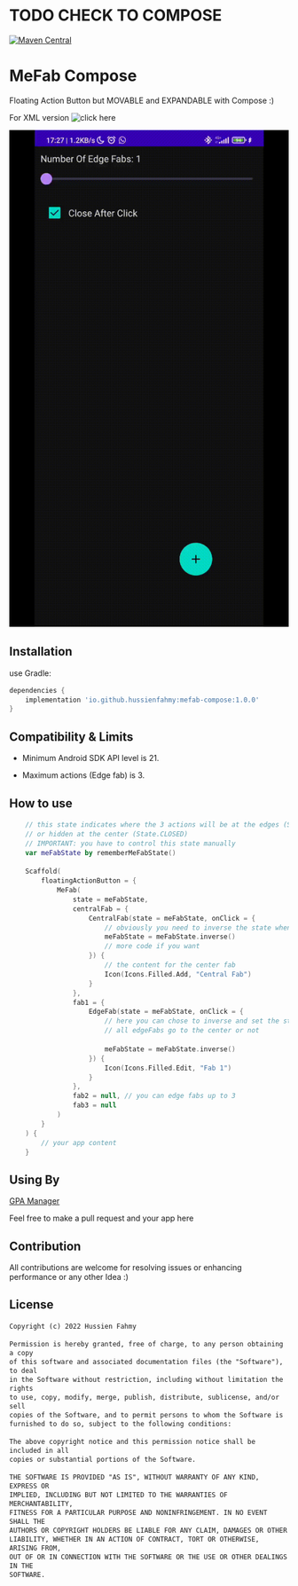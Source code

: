 # TODO CHECK TO COMPOSE
[![Maven Central](https://img.shields.io/maven-central/v/io.github.hussienfahmy/mefab_compose.svg?label=Maven%20Central)](https://search.maven.org/search?q=g:%22io.github.hussienfahmy%22%20AND%20a:%22mefab_compose%22)

MeFab Compose
=====

Floating Action Button but MOVABLE and EXPANDABLE with Compose :)

For XML version ![click here](https://github.com/Hussienfahmy/MeFab)

![overview](images/overview.gif)

Installation
--------
use Gradle:

```gradle
dependencies {
    implementation 'io.github.hussienfahmy:mefab-compose:1.0.0'
}
```

Compatibility & Limits
-------------
 - Minimum Android SDK API level is 21.

 - Maximum actions (Edge fab) is 3.

 How to use
-------------
```kotlin
    // this state indicates where the 3 actions will be at the edges (State.EXPANDED)
    // or hidden at the center (State.CLOSED)
    // IMPORTANT: you have to control this state manually
    var meFabState by rememberMeFabState()
    
    Scaffold(
        floatingActionButton = {
            MeFab(
                state = meFabState,
                centralFab = {
                    CentralFab(state = meFabState, onClick = { 
                        // obviously you need to inverse the state when the center fab clicked
                        meFabState = meFabState.inverse()
                        // more code if you want
                    }) {
                        // the content for the center fab
                        Icon(Icons.Filled.Add, "Central Fab")
                    }
                },
                fab1 = {
                    EdgeFab(state = meFabState, onClick = { 
                        // here you can chose to inverse and set the state to CLOSED to make the 
                        // all edgeFabs go to the center or not 
                        
                        meFabState = meFabState.inverse()
                    }) {
                        Icon(Icons.Filled.Edit, "Fab 1")
                    }
                },
                fab2 = null, // you can edge fabs up to 3
                fab3 = null
            )
        }
    ) {
        // your app content
    }
```

Using By
--------
[GPA Manager](https://play.google.com/store/apps/details?id=com.hussienFahmy.myGpaManager)

Feel free to make a pull request and your app here

Contribution
--------
All contributions are welcome for resolving issues or enhancing performance or any other Idea :)

License
--------

    Copyright (c) 2022 Hussien Fahmy

    Permission is hereby granted, free of charge, to any person obtaining a copy
    of this software and associated documentation files (the "Software"), to deal
    in the Software without restriction, including without limitation the rights
    to use, copy, modify, merge, publish, distribute, sublicense, and/or sell
    copies of the Software, and to permit persons to whom the Software is
    furnished to do so, subject to the following conditions:

    The above copyright notice and this permission notice shall be included in all
    copies or substantial portions of the Software.

    THE SOFTWARE IS PROVIDED "AS IS", WITHOUT WARRANTY OF ANY KIND, EXPRESS OR
    IMPLIED, INCLUDING BUT NOT LIMITED TO THE WARRANTIES OF MERCHANTABILITY,
    FITNESS FOR A PARTICULAR PURPOSE AND NONINFRINGEMENT. IN NO EVENT SHALL THE
    AUTHORS OR COPYRIGHT HOLDERS BE LIABLE FOR ANY CLAIM, DAMAGES OR OTHER
    LIABILITY, WHETHER IN AN ACTION OF CONTRACT, TORT OR OTHERWISE, ARISING FROM,
    OUT OF OR IN CONNECTION WITH THE SOFTWARE OR THE USE OR OTHER DEALINGS IN THE
    SOFTWARE.
